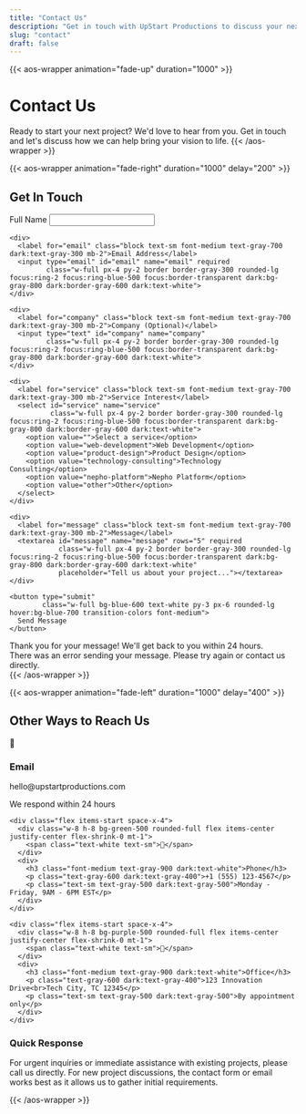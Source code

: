 ```yaml
---
title: "Contact Us"
description: "Get in touch with UpStart Productions to discuss your next project"
slug: "contact"
draft: false
---
```


{{< aos-wrapper animation="fade-up" duration="1000" >}}
# Contact Us

Ready to start your next project? We'd love to hear from you. Get in touch and let's discuss how we can help bring your vision to life.
{{< /aos-wrapper >}}

<div class="grid grid-cols-1 lg:grid-cols-2 gap-12 mt-8">

{{< aos-wrapper animation="fade-right" duration="1000" delay="200" >}}
<div>
  <h2 class="text-2xl font-bold mb-6">Get In Touch</h2>
  
  <!-- Contact Form - Placeholder for AWS Lambda integration -->
  <form id="contact-form" class="space-y-6">
    <div>
      <label for="name" class="block text-sm font-medium text-gray-700 dark:text-gray-300 mb-2">Full Name</label>
      <input type="text" id="name" name="name" required 
             class="w-full px-4 py-2 border border-gray-300 rounded-lg focus:ring-2 focus:ring-blue-500 focus:border-transparent dark:bg-gray-800 dark:border-gray-600 dark:text-white">
    </div>
    
    <div>
      <label for="email" class="block text-sm font-medium text-gray-700 dark:text-gray-300 mb-2">Email Address</label>
      <input type="email" id="email" name="email" required 
             class="w-full px-4 py-2 border border-gray-300 rounded-lg focus:ring-2 focus:ring-blue-500 focus:border-transparent dark:bg-gray-800 dark:border-gray-600 dark:text-white">
    </div>
    
    <div>
      <label for="company" class="block text-sm font-medium text-gray-700 dark:text-gray-300 mb-2">Company (Optional)</label>
      <input type="text" id="company" name="company" 
             class="w-full px-4 py-2 border border-gray-300 rounded-lg focus:ring-2 focus:ring-blue-500 focus:border-transparent dark:bg-gray-800 dark:border-gray-600 dark:text-white">
    </div>
    
    <div>
      <label for="service" class="block text-sm font-medium text-gray-700 dark:text-gray-300 mb-2">Service Interest</label>
      <select id="service" name="service" 
              class="w-full px-4 py-2 border border-gray-300 rounded-lg focus:ring-2 focus:ring-blue-500 focus:border-transparent dark:bg-gray-800 dark:border-gray-600 dark:text-white">
        <option value="">Select a service</option>
        <option value="web-development">Web Development</option>
        <option value="product-design">Product Design</option>
        <option value="technology-consulting">Technology Consulting</option>
        <option value="nepho-platform">Nepho Platform</option>
        <option value="other">Other</option>
      </select>
    </div>
    
    <div>
      <label for="message" class="block text-sm font-medium text-gray-700 dark:text-gray-300 mb-2">Message</label>
      <textarea id="message" name="message" rows="5" required 
                class="w-full px-4 py-2 border border-gray-300 rounded-lg focus:ring-2 focus:ring-blue-500 focus:border-transparent dark:bg-gray-800 dark:border-gray-600 dark:text-white"
                placeholder="Tell us about your project..."></textarea>
    </div>
    
    <button type="submit" 
            class="w-full bg-blue-600 text-white py-3 px-6 rounded-lg hover:bg-blue-700 transition-colors font-medium">
      Send Message
    </button>
  </form>
  
  <!-- Success/Error Messages -->
  <div id="form-success" class="hidden mt-4 p-4 bg-green-100 text-green-700 rounded-lg">
    Thank you for your message! We'll get back to you within 24 hours.
  </div>
  
  <div id="form-error" class="hidden mt-4 p-4 bg-red-100 text-red-700 rounded-lg">
    There was an error sending your message. Please try again or contact us directly.
  </div>
</div>
{{< /aos-wrapper >}}

{{< aos-wrapper animation="fade-left" duration="1000" delay="400" >}}
<div>
  <h2 class="text-2xl font-bold mb-6">Other Ways to Reach Us</h2>
  
  <div class="space-y-6">
    <div class="flex items-start space-x-4">
      <div class="w-8 h-8 bg-blue-500 rounded-full flex items-center justify-center flex-shrink-0 mt-1">
        <span class="text-white text-sm">📧</span>
      </div>
      <div>
        <h3 class="font-medium text-gray-900 dark:text-white">Email</h3>
        <p class="text-gray-600 dark:text-gray-400">hello@upstartproductions.com</p>
        <p class="text-sm text-gray-500 dark:text-gray-500">We respond within 24 hours</p>
      </div>
    </div>
    
    <div class="flex items-start space-x-4">
      <div class="w-8 h-8 bg-green-500 rounded-full flex items-center justify-center flex-shrink-0 mt-1">
        <span class="text-white text-sm">📱</span>
      </div>
      <div>
        <h3 class="font-medium text-gray-900 dark:text-white">Phone</h3>
        <p class="text-gray-600 dark:text-gray-400">+1 (555) 123-4567</p>
        <p class="text-sm text-gray-500 dark:text-gray-500">Monday - Friday, 9AM - 6PM EST</p>
      </div>
    </div>
    
    <div class="flex items-start space-x-4">
      <div class="w-8 h-8 bg-purple-500 rounded-full flex items-center justify-center flex-shrink-0 mt-1">
        <span class="text-white text-sm">🏢</span>
      </div>
      <div>
        <h3 class="font-medium text-gray-900 dark:text-white">Office</h3>
        <p class="text-gray-600 dark:text-gray-400">123 Innovation Drive<br>Tech City, TC 12345</p>
        <p class="text-sm text-gray-500 dark:text-gray-500">By appointment only</p>
      </div>
    </div>
  </div>
  
  <div class="mt-8 p-6 bg-gray-50 dark:bg-gray-800 rounded-lg">
    <h3 class="font-medium text-gray-900 dark:text-white mb-3">Quick Response</h3>
    <p class="text-sm text-gray-600 dark:text-gray-400">
      For urgent inquiries or immediate assistance with existing projects, 
      please call us directly. For new project discussions, the contact form 
      or email works best as it allows us to gather initial requirements.
    </p>
  </div>
</div>
{{< /aos-wrapper >}}

</div>

<!-- JavaScript for form handling - TODO: Replace with AWS Lambda endpoint -->
<script>
document.getElementById('contact-form').addEventListener('submit', function(e) {
    e.preventDefault();
    
    // TODO: Replace this with actual AWS Lambda endpoint
    // const lambdaEndpoint = 'https://your-api-gateway-url.amazonaws.com/prod/contact';
    
    // Placeholder success behavior
    document.getElementById('form-success').classList.remove('hidden');
    document.getElementById('form-error').classList.add('hidden');
    this.reset();
    
    // Actual implementation will look like:
    /*
    const formData = new FormData(this);
    const data = Object.fromEntries(formData.entries());
    
    fetch(lambdaEndpoint, {
        method: 'POST',
        headers: {
            'Content-Type': 'application/json',
        },
        body: JSON.stringify(data)
    })
    .then(response => response.json())
    .then(data => {
        if (data.success) {
            document.getElementById('form-success').classList.remove('hidden');
            document.getElementById('form-error').classList.add('hidden');
            this.reset();
        } else {
            throw new Error('Form submission failed');
        }
    })
    .catch(error => {
        document.getElementById('form-error').classList.remove('hidden');
        document.getElementById('form-success').classList.add('hidden');
    });
    */
});
</script>

